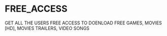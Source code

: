 # FREE_ACCESS
GET ALL THE USERS FREE ACCESS TO DOENLOAD FREE GAMES, MOVIES [HD], MOVIES TRAILERS, VIDEO SONGS
